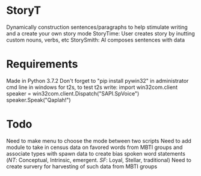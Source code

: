 # StoryT
Dynamically construction sentences/paragraphs to help stimulate writing and a create your own story mode
StoryTime: User creates story by inutting custom nouns, verbs, etc
StorySmith: AI composes sentences with data

# Requirements
Made in Python 3.7.2
Don't forget to "pip install pywin32" in administrator cmd line in windows for t2s, to test t2s write:
import win32com.client
speaker = win32com.client.Dispatch("SAPI.SpVoice")
speaker.Speak("Qaplah!")

# Todo
Need to make menu to choose the mode between two scripts
Need to add module to take in census data on favored words from MBTI groups and associate types with spawn data to create bias spoken word statements (*NT*: Conceptual, Intrinsic, emergent. *SF*: Loyal, Stellar, traditional)
Need to create survery for harvesting of such data from MBTI groups
